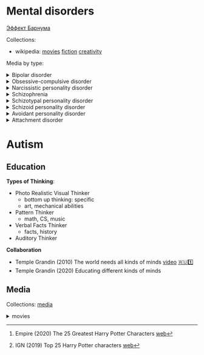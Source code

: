 # Mental disorders

[Эффект Барнума](https://ru.m.wikipedia.org/wiki/%D0%AD%D1%84%D1%84%D0%B5%D0%BA%D1%82_%D0%91%D0%B0%D1%80%D0%BD%D1%83%D0%BC%D0%B0)

Collections:
- wikipedia:
  [movies](https://en.wikipedia.org/wiki/List_of_mental_disorders_in_film)
  [fiction](https://en.wikipedia.org/wiki/Mental_disorders_in_fiction)
  [creativity](https://en.wikipedia.org/wiki/Creativity_and_mental_health)

Media by type:
<details><summary>Bipolar disorder</summary>

- Bipolar disorder [wiki](https://en.wikipedia.org/wiki/Bipolar_disorder)

</details>
<details><summary>Obsessive-compulsive disorder</summary>

- Obsessive-compulsive disorder [wiki](https://en.wikipedia.org/wiki/Obsessive%E2%80%93compulsive_disorder)

</details>
<details><summary>Narcissistic personality disorder</summary>

- Narcissistic personality disorder [wiki](https://en.wikipedia.org/wiki/Narcissistic_personality_disorder)

</details>
<details><summary>Schizophrenia</summary>

- Schizophrenia [wiki](https://en.wikipedia.org/wiki/Schizophrenia)

</details>
<details><summary>Schizotypal personality disorder</summary>

- [StPD, SPD, SZA, SZD] Schizotypal personality disorder [wiki](https://en.wikipedia.org/wiki/Schizotypal_personality_disorder)

</details>
<details><summary>Schizoid personality disorder</summary>

- [SzPD] Schizoid personality disorder [wiki](https://en.wikipedia.org/wiki/Schizoid_personality_disorder)
  [🇺🇦](https://uk.wikipedia.org/wiki/%D0%A8%D0%B8%D0%B7%D0%BE%D1%97%D0%B4%D0%BD%D0%B0_%D0%B0%D0%BA%D1%86%D0%B5%D0%BD%D1%82%D1%83%D0%B0%D1%86%D1%96%D1%8F)
  [:ru:](https://ru.m.wikipedia.org/wiki/%D0%A8%D0%B8%D0%B7%D0%BE%D0%B8%D0%B4%D0%BD%D0%BE%D0%B5_%D1%80%D0%B0%D1%81%D1%81%D1%82%D1%80%D0%BE%D0%B9%D1%81%D1%82%D0%B2%D0%BE_%D0%BB%D0%B8%D1%87%D0%BD%D0%BE%D1%81%D1%82%D0%B8)
  - movies
    - (1993) The Remains of the Day [wiki](https://en.wikipedia.org/wiki/The_Remains_of_the_Day_(film))
    - (2007) Lars and the Real Girl [wiki](https://en.wikipedia.org/wiki/Lars_and_the_Real_Girl)
    - (2009) Up in the Air [wiki](https://en.wikipedia.org/wiki/Up_in_the_Air_(2009_film))
    - (2008) Happy-Go-Lucky [wiki](https://en.wikipedia.org/wiki/Happy-Go-Lucky_(2008_film))
    - (2019) Ad Astra [wiki](https://en.wikipedia.org/wiki/Ad_Astra_(film))
    - (2012) Oh Boy [wiki](https://de.wikipedia.org/wiki/Oh_Boy_(2012))
    - (1974) The Conversation [wiki](https://en.wikipedia.org/wiki/The_Conversation)
    <!-- - (1998) Serial Experiments Lain [wiki](https://en.wikipedia.org/wiki/Serial_Experiments_Lain)
    - (1983) Rumble Fish [wiki](https://en.wikipedia.org/wiki/Rumble_Fish) -->
  - fiction characters
    - [Luna Lovegood](https://en.wikipedia.org/wiki/Luna_Lovegood)[^LLovegoodEmpire] [^LLovegoodIGN]
    - [**Konstantin Levin**](https://ru.wikipedia.org/wiki/%D0%90%D0%BD%D0%BD%D0%B0_%D0%9A%D0%B0%D1%80%D0%B5%D0%BD%D0%B8%D0%BD%D0%B0#%D0%9A%D0%BE%D0%BD%D1%81%D1%82%D0%B0%D0%BD%D1%82%D0%B8%D0%BD_%D0%9B%D1%91%D0%B2%D0%B8%D0%BD)
    - [Sherlock Holmes](https://en.wikipedia.org/wiki/Sherlock_Holmes)
    - [Paul Atreides](https://en.wikipedia.org/wiki/Paul_Atreides)
    - [Harry Haller](https://en.wikipedia.org/wiki/Steppenwolf_(novel))
    - [Meursault](https://en.wikipedia.org/wiki/The_Stranger_(Camus_novel)) and [Ed Crane](https://en.wikipedia.org/wiki/The_Man_Who_Wasn%27t_There_(2001_film))
    - [Beth Harmon](https://en.wikipedia.org/wiki/The_Queen%27s_Gambit_(miniseries))
    - [Ryan Bingham](https://en.wikipedia.org/wiki/Up_in_the_Air_(2009_film))
    - [Roy Richard McBride](https://en.wikipedia.org/wiki/Ad_Astra_(film))
    - [Harry Caul](https://en.wikipedia.org/wiki/The_Conversation)
    - [Dexter Morgan](https://en.wikipedia.org/wiki/Dexter_Morgan)
    <!-- - Protagonist of [No Longer Human](https://en.wikipedia.org/wiki/No_Longer_Human)
    - Janitor in [I'm Thinking of Ending Things](https://en.wikipedia.org/wiki/I%27m_Thinking_of_Ending_Things) -->
  <!-- - misc
    https://schizoid-personality.blogspot.com/2010/04/amelie-movie-review.html -->
</details>
<details><summary>Avoidant personality disorder</summary>

- Avoidant personality disorder [wiki](https://en.wikipedia.org/wiki/Avoidant_personality_disorder)
  - movies
    - (2000) Finding Forrester [wiki](https://en.wikipedia.org/wiki/Finding_Forrester)

</details>
<details><summary>Attachment disorder</summary>

- Attachment disorder
    - (1996) Good Will Hunting [wiki](https://en.wikipedia.org/wiki/Good_Will_Hunting)

</details>

[^LLovegoodEmpire]: Empire (2020) The 25 Greatest Harry Potter Characters [web](https://www.empireonline.com/movies/news/empire-reveals-greatest-harry-potter-characters/)

[^LLovegoodIGN]: IGN (2019) Top 25 Harry Potter characters [web](https://www.ign.com/articles/2019/03/28/top-25-harry-potter-characters)

# Autism

## Education

**Types of Thinking**:
- Photo Realistic Visual Thinker
  - bottom up thinking: specific
  - art, mechanical abilities
- Pattern Thinker
  - math, CS, music
- Verbal Facts Thinker
  - facts, history
- Auditory Thinker

**Collaboration**

- Temple Grandin (2010) The world needs all kinds of minds
  [video](https://www.youtube.com/watch?v=fn_9f5x0f1Q)
  [:ru::one:](https://www.youtube.com/watch?v=x5-WGL_zKgM)
- Temple Grandin (2020) Educating different kinds of minds

## Media

Collections:
[media](https://en.wikipedia.org/wiki/Autism_spectrum_disorders_in_the_media)

<details><summary>movies</summary>

Movies
- full:
  - exploratory:
    - (2009) Adam [wiki](https://en.wikipedia.org/wiki/Adam_(2009_film))
    - (2009) Mary and Max [wiki](https://en.wikipedia.org/wiki/Mary_and_Max)
    - (2010) My Name Is Khan [wiki](https://en.wikipedia.org/wiki/My_Name_Is_Khan)
    <!-- - (1988) Rain Man [wiki](https://en.wikipedia.org/wiki/Rain_Man)
    - (1986) Malcolm [wiki](https://en.wikipedia.org/wiki/Malcolm_(film))
    - (2015) The Big Short [wiki](https://en.wikipedia.org/wiki/The_Big_Short_(film))
    - (2006) Snow Cake [wiki](https://en.wikipedia.org/wiki/Snow_Cake)
    - (2004) Somersault [wiki](https://en.wikipedia.org/wiki/Somersault_(film)) -->
  - practical:
    - (2010) Temple Grandin [wiki](https://en.wikipedia.org/wiki/Temple_Grandin_(film))
    - (1979) Son-Rise: A Miracle of Love [wiki](https://en.wikipedia.org/wiki/Son-Rise:_A_Miracle_of_Love)
    <!-- - (2008) The Black Balloon [wiki](https://en.wikipedia.org/wiki/The_Black_Balloon_(film)) -->
- short:
  - (2020) Loop [wiki](https://en.wikipedia.org/wiki/Loop_(2020_film))

</details>
